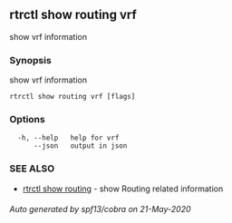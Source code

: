## rtrctl show routing vrf

show vrf information

### Synopsis


show vrf information

```
rtrctl show routing vrf [flags]
```

### Options

```
  -h, --help   help for vrf
      --json   output in json
```

### SEE ALSO
* [rtrctl show routing](rtrctl_show_routing.md)	 - show Routing related information

###### Auto generated by spf13/cobra on 21-May-2020
